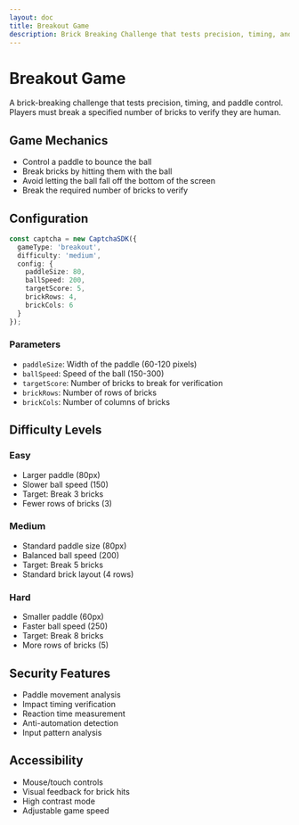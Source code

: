 ```yaml
---
layout: doc
title: Breakout Game
description: Brick Breaking Challenge that tests precision, timing, and paddle control
---
```


# Breakout Game

A brick-breaking challenge that tests precision, timing, and paddle control. Players must break a specified number of bricks to verify they are human.

## Game Mechanics
- Control a paddle to bounce the ball
- Break bricks by hitting them with the ball
- Avoid letting the ball fall off the bottom of the screen
- Break the required number of bricks to verify

## Configuration

```typescript
const captcha = new CaptchaSDK({
  gameType: 'breakout',
  difficulty: 'medium',
  config: {
    paddleSize: 80,
    ballSpeed: 200,
    targetScore: 5,
    brickRows: 4,
    brickCols: 6
  }
});
```

### Parameters
- `paddleSize`: Width of the paddle (60-120 pixels)
- `ballSpeed`: Speed of the ball (150-300)
- `targetScore`: Number of bricks to break for verification
- `brickRows`: Number of rows of bricks
- `brickCols`: Number of columns of bricks

## Difficulty Levels

### Easy
- Larger paddle (80px)
- Slower ball speed (150)
- Target: Break 3 bricks
- Fewer rows of bricks (3)

### Medium
- Standard paddle size (80px)
- Balanced ball speed (200)
- Target: Break 5 bricks
- Standard brick layout (4 rows)

### Hard
- Smaller paddle (60px)
- Faster ball speed (250)
- Target: Break 8 bricks
- More rows of bricks (5)

## Security Features
- Paddle movement analysis
- Impact timing verification
- Reaction time measurement
- Anti-automation detection
- Input pattern analysis

## Accessibility
- Mouse/touch controls
- Visual feedback for brick hits
- High contrast mode
- Adjustable game speed
